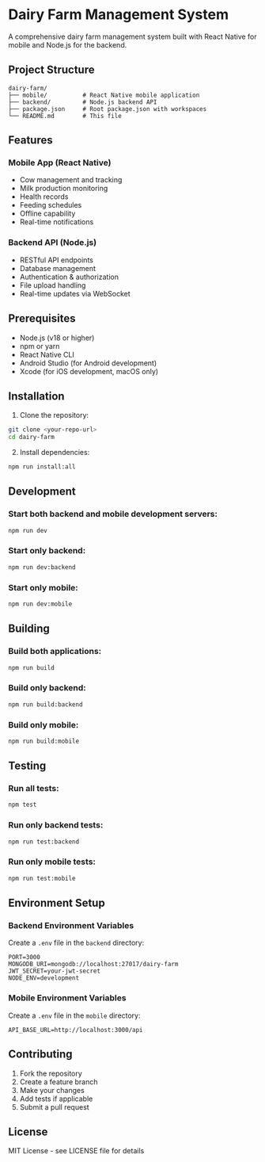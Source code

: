 # Dairy Farm Management System

A comprehensive dairy farm management system built with React Native for mobile and Node.js for the backend.

## Project Structure

```
dairy-farm/
├── mobile/          # React Native mobile application
├── backend/         # Node.js backend API
├── package.json     # Root package.json with workspaces
└── README.md        # This file
```

## Features

### Mobile App (React Native)

- Cow management and tracking
- Milk production monitoring
- Health records
- Feeding schedules
- Offline capability
- Real-time notifications

### Backend API (Node.js)

- RESTful API endpoints
- Database management
- Authentication & authorization
- File upload handling
- Real-time updates via WebSocket

## Prerequisites

- Node.js (v18 or higher)
- npm or yarn
- React Native CLI
- Android Studio (for Android development)
- Xcode (for iOS development, macOS only)

## Installation

1. Clone the repository:

```bash
git clone <your-repo-url>
cd dairy-farm
```

2. Install dependencies:

```bash
npm run install:all
```

## Development

### Start both backend and mobile development servers:

```bash
npm run dev
```

### Start only backend:

```bash
npm run dev:backend
```

### Start only mobile:

```bash
npm run dev:mobile
```

## Building

### Build both applications:

```bash
npm run build
```

### Build only backend:

```bash
npm run build:backend
```

### Build only mobile:

```bash
npm run build:mobile
```

## Testing

### Run all tests:

```bash
npm test
```

### Run only backend tests:

```bash
npm run test:backend
```

### Run only mobile tests:

```bash
npm run test:mobile
```

## Environment Setup

### Backend Environment Variables

Create a `.env` file in the `backend` directory:

```
PORT=3000
MONGODB_URI=mongodb://localhost:27017/dairy-farm
JWT_SECRET=your-jwt-secret
NODE_ENV=development
```

### Mobile Environment Variables

Create a `.env` file in the `mobile` directory:

```
API_BASE_URL=http://localhost:3000/api
```

## Contributing

1. Fork the repository
2. Create a feature branch
3. Make your changes
4. Add tests if applicable
5. Submit a pull request

## License

MIT License - see LICENSE file for details
